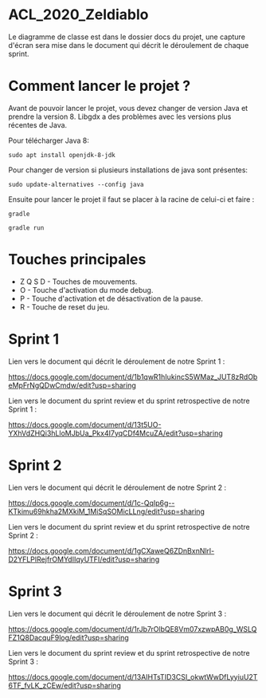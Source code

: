 # ACL_2020_Zeldiablo

Le diagramme de classe est dans le dossier docs du projet, une capture d'écran sera mise dans le document qui décrit le déroulement de chaque sprint.

# Comment lancer le projet ?

Avant de pouvoir lancer le projet, vous devez changer de version Java et prendre la version 8.
Libgdx a des problèmes avec les versions plus récentes de Java.

Pour télécharger Java 8:

`sudo apt install openjdk-8-jdk`

Pour changer de version si plusieurs installations de java sont présentes:

`sudo update-alternatives --config java`

Ensuite pour lancer le projet il faut se placer à la racine de celui-ci et faire :

`gradle`

`gradle run`
  
  
# Touches principales

- Z Q S D - Touches de mouvements.
- O - Touche d'activation du mode debug.
- P - Touche d'activation et de désactivation de la pause.
- R - Touche de reset du jeu.

# Sprint 1

Lien vers le document qui décrit le déroulement de notre Sprint 1 : 

https://docs.google.com/document/d/1b1qwR1hIukincS5WMaz_JUT8zRdObeMpFrNgQDwCmdw/edit?usp=sharing

Lien vers le document du sprint review et du sprint retrospective de notre Sprint 1 :

https://docs.google.com/document/d/13t5UO-YXhVdZHQi3hLloMJbUa_Pkx4I7yqCDf4McuZA/edit?usp=sharing

# Sprint 2

Lien vers le document qui décrit le déroulement de notre Sprint 2 :

https://docs.google.com/document/d/1c-QqIp6g--KTkimu69hkha2MXkiM_1MiSqSOMicLLng/edit?usp=sharing

Lien vers le document du sprint review et du sprint retrospective de notre Sprint 2 :

https://docs.google.com/document/d/1gCXaweQ6ZDnBxnNlrl-D2YFLPIRejfrOMYdIIqyUTFI/edit?usp=sharing

# Sprint 3

Lien vers le document qui décrit le déroulement de notre Sprint 3 :

https://docs.google.com/document/d/1rJb7rOlbQE8Vm07xzwpAB0g_WSLQFZ1Q8DacquF9log/edit?usp=sharing

Lien vers le document du sprint review et du sprint retrospective de notre Sprint 3 :

https://docs.google.com/document/d/13AIHTsTID3CSI_okwtWwDfLyyiuU2T6TF_fvLK_zCEw/edit?usp=sharing
